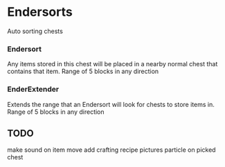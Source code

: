 # Endersorts

Auto sorting chests


### Endersort

Any items stored in this chest will be placed in a nearby normal chest that contains that item.
Range of 5 blocks in any direction

### EnderExtender

Extends the range that an Endersort will look for chests to store items in.
Range of 5 blocks in any direction


## TODO

make sound on item move
add crafting recipe pictures
particle on picked chest